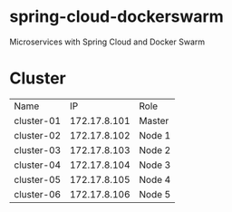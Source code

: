 # spring-cloud-dockerswarm
Microservices with Spring Cloud and Docker Swarm

# Cluster

<table style="height: 328px;" width="695">
<tbody>
<tr style="border-color: #000000;">
<td>Name</td>
<td>IP</td>
<td>Role</td>
</tr>
<tr>
<td>cluster-01</td>
<td>172.17.8.101</td>
<td>Master</td>
</tr>
<tr>
<td>cluster-02</td>
<td>172.17.8.102</td>
<td>Node 1</td>
</tr>
<tr>
<td>cluster-03</td>
<td>172.17.8.103</td>
<td>Node 2</td>
</tr>
<tr>
<td>cluster-04</td>
<td>172.17.8.104</td>
<td>Node 3</td>
</tr>
<tr>
<td>cluster-05</td>
<td>172.17.8.105</td>
<td>Node 4</td>
</tr>
<tr>
<td>cluster-06</td>
<td>172.17.8.106</td>
<td>Node 5</td>
</tr>
</tbody>
</table>
